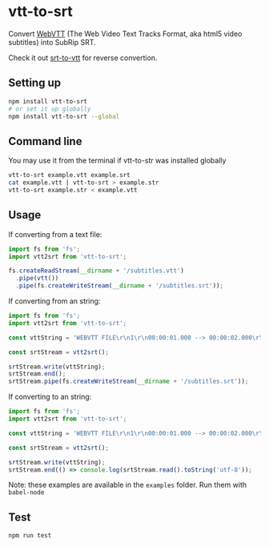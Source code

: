 # vtt-to-srt

Convert [WebVTT](http://dev.w3.org/html5/webvtt/) (The Web Video Text Tracks Format, aka html5 video subtitles) into SubRip SRT.

Check it out [srt-to-vtt](https://github.com/mafintosh/srt-to-vtt) for reverse convertion.

## Setting up

```bash
npm install vtt-to-srt
# or set it up globally
npm install vtt-to-srt --global
```

## Command line

You may use it from the terminal if vtt-to-str was installed globally

```bash
vtt-to-srt example.vtt example.srt
cat example.vtt | vtt-to-srt > example.str
vtt-to-srt example.str < example.vtt
```

## Usage

If converting from a text file:

``` js
import fs from 'fs';
import vtt2srt from 'vtt-to-srt';

fs.createReadStream(__dirname + '/subtitles.vtt')
  .pipe(vtt())
  .pipe(fs.createWriteStream(__dirname + '/subtitles.srt'));

```

If converting from an string:

``` js
import fs from 'fs';
import vtt2srt from 'vtt-to-srt';

const vttString = 'WEBVTT FILE\r\n1\r\n00:00:01.000 --> 00:00:02.000\r\nthis is WebVTT';

const srtStream = vtt2srt();

srtStream.write(vttString);
srtStream.end();
srtStream.pipe(fs.createWriteStream(__dirname + '/subtitles.srt'));

```

If converting to an string:

``` js
import fs from 'fs';
import vtt2srt from 'vtt-to-srt';

const vttString = 'WEBVTT FILE\r\n1\r\n00:00:01.000 --> 00:00:02.000\r\nthis is WebVTT';

const srtStream = vtt2srt();

srtStream.write(vttString);
srtStream.end(() => console.log(srtStream.read().toString('utf-8'));

```

Note: these examples are available in the `examples` folder. Run them with `babel-node` 
 
## Test

```
npm run test
```